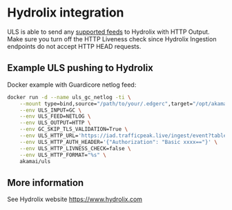 # Hydrolix integration

ULS is able to send any [supported feeds](../../LOG_OVERVIEW.md) to Hydrolix with HTTP Output.  
Make sure you turn off the HTTP Liveness check since Hydrolix Ingestion endpoints do not accept HTTP HEAD requests.

## Example ULS pushing to Hydrolix

Docker example with Guardicore netlog feed:

```bash
docker run -d --name uls_gc_netlog -ti \
    --mount type=bind,source="/path/to/your/.edgerc",target="/opt/akamai-uls/.edgerc",readonly \
    --env ULS_INPUT=GC \
    --env ULS_FEED=NETLOG \
    --env ULS_OUTPUT=HTTP \
    --env GC_SKIP_TLS_VALIDATION=True \
    --env ULS_HTTP_URL='https://iad.trafficpeak.live/ingest/event?table=xxxxx' \
    --env ULS_HTTP_AUTH_HEADER='{"Authorization": "Basic xxxx=="}' \
    --env ULS_HTTP_LIVNESS_CHECK=false \
    --env ULS_HTTP_FORMAT="%s" \
    akamai/uls
```

## More information

See Hydrolix website [https://www.hydrolix.com ](https://hydrolix.io/)